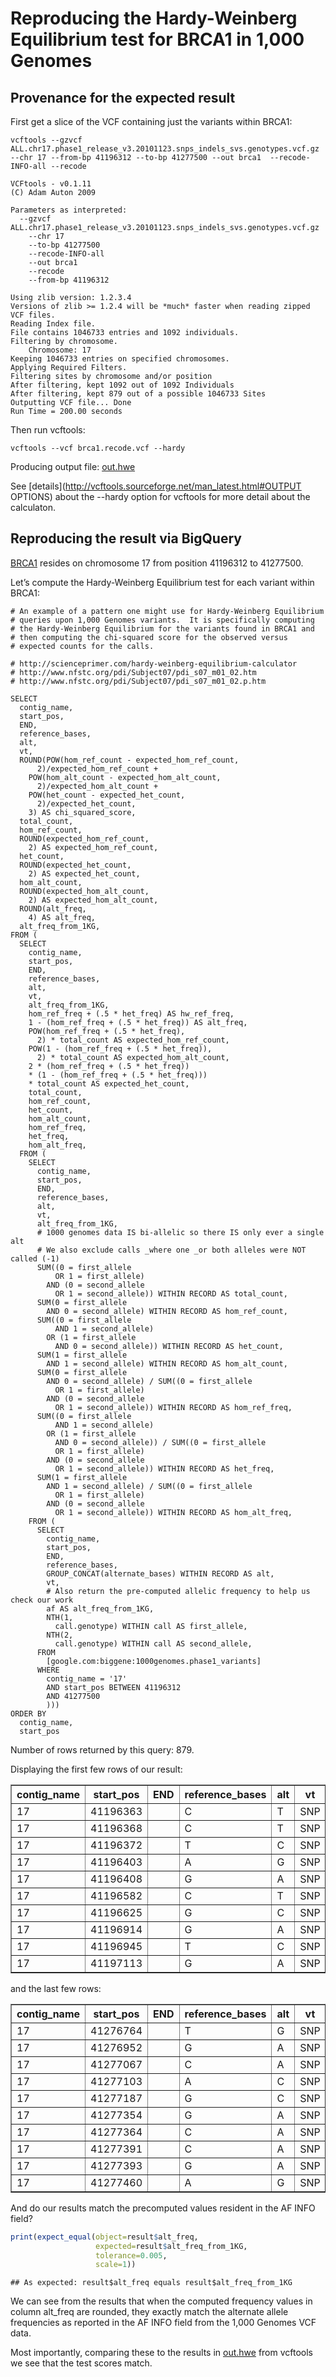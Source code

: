 <!-- R Markdown Documentation, DO NOT EDIT THE PLAIN MARKDOWN VERSION OF THIS FILE -->

<!-- Copyright 2014 Google Inc. All rights reserved. -->

<!-- Licensed under the Apache License, Version 2.0 (the "License"); -->
<!-- you may not use this file except in compliance with the License. -->
<!-- You may obtain a copy of the License at -->

<!--     http://www.apache.org/licenses/LICENSE-2.0 -->

<!-- Unless required by applicable law or agreed to in writing, software -->
<!-- distributed under the License is distributed on an "AS IS" BASIS, -->
<!-- WITHOUT WARRANTIES OR CONDITIONS OF ANY KIND, either express or implied. -->
<!-- See the License for the specific language governing permissions and -->
<!-- limitations under the License. -->

Reproducing the Hardy-Weinberg Equilibrium test for BRCA1 in 1,000 Genomes
========================================================

Provenance for the expected result
---------------------------
First get a slice of the VCF containing just the variants within BRCA1:
```
vcftools --gzvcf ALL.chr17.phase1_release_v3.20101123.snps_indels_svs.genotypes.vcf.gz --chr 17 --from-bp 41196312 --to-bp 41277500 --out brca1  --recode-INFO-all --recode

VCFtools - v0.1.11
(C) Adam Auton 2009

Parameters as interpreted:
  --gzvcf ALL.chr17.phase1_release_v3.20101123.snps_indels_svs.genotypes.vcf.gz
	--chr 17
	--to-bp 41277500
	--recode-INFO-all
	--out brca1
	--recode
	--from-bp 41196312

Using zlib version: 1.2.3.4
Versions of zlib >= 1.2.4 will be *much* faster when reading zipped VCF files.
Reading Index file.
File contains 1046733 entries and 1092 individuals.
Filtering by chromosome.
	Chromosome: 17
Keeping 1046733 entries on specified chromosomes.
Applying Required Filters.
Filtering sites by chromosome and/or position
After filtering, kept 1092 out of 1092 Individuals
After filtering, kept 879 out of a possible 1046733 Sites
Outputting VCF file... Done
Run Time = 200.00 seconds
```
Then run vcftools:
```
vcftools --vcf brca1.recode.vcf --hardy
```
Producing output file: [out.hwe](./vcftools-output/out.hwe)

See [details](http://vcftools.sourceforge.net/man_latest.html#OUTPUT OPTIONS) about the --hardy option for vcftools for more detail about the calculaton.

Reproducing the result via BigQuery
------------------------------------
[BRCA1](http://www.genecards.org/cgi-bin/carddisp.pl?gene=BRCA1) resides on chromosome 17 from position 41196312 to 41277500.



Let’s compute the Hardy-Weinberg Equilibrium test for each variant within BRCA1:

```
# An example of a pattern one might use for Hardy-Weinberg Equilibrium
# queries upon 1,000 Genomes variants.  It is specifically computing
# the Hardy-Weinberg Equilibrium for the variants found in BRCA1 and
# then computing the chi-squared score for the observed versus
# expected counts for the calls.

# http://scienceprimer.com/hardy-weinberg-equilibrium-calculator
# http://www.nfstc.org/pdi/Subject07/pdi_s07_m01_02.htm
# http://www.nfstc.org/pdi/Subject07/pdi_s07_m01_02.p.htm

SELECT
  contig_name,
  start_pos,
  END,
  reference_bases,
  alt,
  vt,
  ROUND(POW(hom_ref_count - expected_hom_ref_count,
      2)/expected_hom_ref_count +
    POW(hom_alt_count - expected_hom_alt_count,
      2)/expected_hom_alt_count +
    POW(het_count - expected_het_count,
      2)/expected_het_count,
    3) AS chi_squared_score,
  total_count,
  hom_ref_count,
  ROUND(expected_hom_ref_count,
    2) AS expected_hom_ref_count,
  het_count,
  ROUND(expected_het_count,
    2) AS expected_het_count,
  hom_alt_count,
  ROUND(expected_hom_alt_count,
    2) AS expected_hom_alt_count,
  ROUND(alt_freq,
    4) AS alt_freq,
  alt_freq_from_1KG,
FROM (
  SELECT
    contig_name,
    start_pos,
    END,
    reference_bases,
    alt,
    vt,
    alt_freq_from_1KG,
    hom_ref_freq + (.5 * het_freq) AS hw_ref_freq,
    1 - (hom_ref_freq + (.5 * het_freq)) AS alt_freq,
    POW(hom_ref_freq + (.5 * het_freq),
      2) * total_count AS expected_hom_ref_count,
    POW(1 - (hom_ref_freq + (.5 * het_freq)),
      2) * total_count AS expected_hom_alt_count,
    2 * (hom_ref_freq + (.5 * het_freq))
    * (1 - (hom_ref_freq + (.5 * het_freq)))
    * total_count AS expected_het_count,
    total_count,
    hom_ref_count,
    het_count,
    hom_alt_count,
    hom_ref_freq,
    het_freq,
    hom_alt_freq,
  FROM (
    SELECT
      contig_name,
      start_pos,
      END,
      reference_bases,
      alt,
      vt,
      alt_freq_from_1KG,
      # 1000 genomes data IS bi-allelic so there IS only ever a single alt
      # We also exclude calls _where one _or both alleles were NOT called (-1)
      SUM((0 = first_allele
          OR 1 = first_allele)
        AND (0 = second_allele
          OR 1 = second_allele)) WITHIN RECORD AS total_count,
      SUM(0 = first_allele
        AND 0 = second_allele) WITHIN RECORD AS hom_ref_count,
      SUM((0 = first_allele
          AND 1 = second_allele)
        OR (1 = first_allele
          AND 0 = second_allele)) WITHIN RECORD AS het_count,
      SUM(1 = first_allele
        AND 1 = second_allele) WITHIN RECORD AS hom_alt_count,
      SUM(0 = first_allele
        AND 0 = second_allele) / SUM((0 = first_allele
          OR 1 = first_allele)
        AND (0 = second_allele
          OR 1 = second_allele)) WITHIN RECORD AS hom_ref_freq,
      SUM((0 = first_allele
          AND 1 = second_allele)
        OR (1 = first_allele
          AND 0 = second_allele)) / SUM((0 = first_allele
          OR 1 = first_allele)
        AND (0 = second_allele
          OR 1 = second_allele)) WITHIN RECORD AS het_freq,
      SUM(1 = first_allele
        AND 1 = second_allele) / SUM((0 = first_allele
          OR 1 = first_allele)
        AND (0 = second_allele
          OR 1 = second_allele)) WITHIN RECORD AS hom_alt_freq,
    FROM (
      SELECT
        contig_name,
        start_pos,
        END,
        reference_bases,
        GROUP_CONCAT(alternate_bases) WITHIN RECORD AS alt,
        vt,
        # Also return the pre-computed allelic frequency to help us check our work
        af AS alt_freq_from_1KG,
        NTH(1,
          call.genotype) WITHIN call AS first_allele,
        NTH(2,
          call.genotype) WITHIN call AS second_allele,
      FROM
        [google.com:biggene:1000genomes.phase1_variants]
      WHERE
        contig_name = '17'
        AND start_pos BETWEEN 41196312
        AND 41277500
        )))
ORDER BY
  contig_name,
  start_pos
```
Number of rows returned by this query: 879.

Displaying the first few rows of our result:
<!-- html table generated in R 3.1.1 by xtable 1.7-3 package -->
<!-- Fri Sep 19 14:30:11 2014 -->
<TABLE border=1>
<TR> <TH> contig_name </TH> <TH> start_pos </TH> <TH> END </TH> <TH> reference_bases </TH> <TH> alt </TH> <TH> vt </TH> <TH> chi_squared_score </TH> <TH> total_count </TH> <TH> hom_ref_count </TH> <TH> expected_hom_ref_count </TH> <TH> het_count </TH> <TH> expected_het_count </TH> <TH> hom_alt_count </TH> <TH> expected_hom_alt_count </TH> <TH> alt_freq </TH> <TH> alt_freq_from_1KG </TH>  </TR>
  <TR> <TD> 17 </TD> <TD align="right"> 41196363 </TD> <TD align="right">  </TD> <TD> C </TD> <TD> T </TD> <TD> SNP </TD> <TD align="right"> 34.47 </TD> <TD align="right"> 1092 </TD> <TD align="right"> 1082 </TD> <TD align="right"> 1081.03 </TD> <TD align="right">   9 </TD> <TD align="right"> 10.94 </TD> <TD align="right">   1 </TD> <TD align="right"> 0.03 </TD> <TD align="right"> 0.01 </TD> <TD align="right"> 0.01 </TD> </TR>
  <TR> <TD> 17 </TD> <TD align="right"> 41196368 </TD> <TD align="right">  </TD> <TD> C </TD> <TD> T </TD> <TD> SNP </TD> <TD align="right"> 0.00 </TD> <TD align="right"> 1092 </TD> <TD align="right"> 1091 </TD> <TD align="right"> 1091.00 </TD> <TD align="right">   1 </TD> <TD align="right"> 1.00 </TD> <TD align="right">   0 </TD> <TD align="right"> 0.00 </TD> <TD align="right"> 0.00 </TD> <TD align="right"> 0.00 </TD> </TR>
  <TR> <TD> 17 </TD> <TD align="right"> 41196372 </TD> <TD align="right">  </TD> <TD> T </TD> <TD> C </TD> <TD> SNP </TD> <TD align="right"> 0.00 </TD> <TD align="right"> 1092 </TD> <TD align="right"> 1091 </TD> <TD align="right"> 1091.00 </TD> <TD align="right">   1 </TD> <TD align="right"> 1.00 </TD> <TD align="right">   0 </TD> <TD align="right"> 0.00 </TD> <TD align="right"> 0.00 </TD> <TD align="right"> 0.00 </TD> </TR>
  <TR> <TD> 17 </TD> <TD align="right"> 41196403 </TD> <TD align="right">  </TD> <TD> A </TD> <TD> G </TD> <TD> SNP </TD> <TD align="right"> 0.00 </TD> <TD align="right"> 1092 </TD> <TD align="right"> 1091 </TD> <TD align="right"> 1091.00 </TD> <TD align="right">   1 </TD> <TD align="right"> 1.00 </TD> <TD align="right">   0 </TD> <TD align="right"> 0.00 </TD> <TD align="right"> 0.00 </TD> <TD align="right"> 0.00 </TD> </TR>
  <TR> <TD> 17 </TD> <TD align="right"> 41196408 </TD> <TD align="right">  </TD> <TD> G </TD> <TD> A </TD> <TD> SNP </TD> <TD align="right"> 2.78 </TD> <TD align="right"> 1092 </TD> <TD align="right"> 529 </TD> <TD align="right"> 517.17 </TD> <TD align="right"> 445 </TD> <TD align="right"> 468.66 </TD> <TD align="right"> 118 </TD> <TD align="right"> 106.17 </TD> <TD align="right"> 0.31 </TD> <TD align="right"> 0.31 </TD> </TR>
  <TR> <TD> 17 </TD> <TD align="right"> 41196582 </TD> <TD align="right">  </TD> <TD> C </TD> <TD> T </TD> <TD> SNP </TD> <TD align="right"> 0.03 </TD> <TD align="right"> 1092 </TD> <TD align="right"> 1081 </TD> <TD align="right"> 1081.03 </TD> <TD align="right">  11 </TD> <TD align="right"> 10.94 </TD> <TD align="right">   0 </TD> <TD align="right"> 0.03 </TD> <TD align="right"> 0.01 </TD> <TD align="right"> 0.01 </TD> </TR>
  <TR> <TD> 17 </TD> <TD align="right"> 41196625 </TD> <TD align="right">  </TD> <TD> G </TD> <TD> C </TD> <TD> SNP </TD> <TD align="right"> 0.00 </TD> <TD align="right"> 1092 </TD> <TD align="right"> 1091 </TD> <TD align="right"> 1091.00 </TD> <TD align="right">   1 </TD> <TD align="right"> 1.00 </TD> <TD align="right">   0 </TD> <TD align="right"> 0.00 </TD> <TD align="right"> 0.00 </TD> <TD align="right"> 0.00 </TD> </TR>
  <TR> <TD> 17 </TD> <TD align="right"> 41196914 </TD> <TD align="right">  </TD> <TD> G </TD> <TD> A </TD> <TD> SNP </TD> <TD align="right"> 0.05 </TD> <TD align="right"> 1092 </TD> <TD align="right"> 1077 </TD> <TD align="right"> 1077.05 </TD> <TD align="right">  15 </TD> <TD align="right"> 14.90 </TD> <TD align="right">   0 </TD> <TD align="right"> 0.05 </TD> <TD align="right"> 0.01 </TD> <TD align="right"> 0.01 </TD> </TR>
  <TR> <TD> 17 </TD> <TD align="right"> 41196945 </TD> <TD align="right">  </TD> <TD> T </TD> <TD> C </TD> <TD> SNP </TD> <TD align="right"> 0.01 </TD> <TD align="right"> 1092 </TD> <TD align="right"> 1086 </TD> <TD align="right"> 1086.01 </TD> <TD align="right">   6 </TD> <TD align="right"> 5.98 </TD> <TD align="right">   0 </TD> <TD align="right"> 0.01 </TD> <TD align="right"> 0.00 </TD> <TD align="right"> 0.00 </TD> </TR>
  <TR> <TD> 17 </TD> <TD align="right"> 41197113 </TD> <TD align="right">  </TD> <TD> G </TD> <TD> A </TD> <TD> SNP </TD> <TD align="right"> 0.00 </TD> <TD align="right"> 1092 </TD> <TD align="right"> 1091 </TD> <TD align="right"> 1091.00 </TD> <TD align="right">   1 </TD> <TD align="right"> 1.00 </TD> <TD align="right">   0 </TD> <TD align="right"> 0.00 </TD> <TD align="right"> 0.00 </TD> <TD align="right"> 0.00 </TD> </TR>
   </TABLE>
and the last few rows:
<!-- html table generated in R 3.1.1 by xtable 1.7-3 package -->
<!-- Fri Sep 19 14:30:11 2014 -->
<TABLE border=1>
<TR> <TH> contig_name </TH> <TH> start_pos </TH> <TH> END </TH> <TH> reference_bases </TH> <TH> alt </TH> <TH> vt </TH> <TH> chi_squared_score </TH> <TH> total_count </TH> <TH> hom_ref_count </TH> <TH> expected_hom_ref_count </TH> <TH> het_count </TH> <TH> expected_het_count </TH> <TH> hom_alt_count </TH> <TH> expected_hom_alt_count </TH> <TH> alt_freq </TH> <TH> alt_freq_from_1KG </TH>  </TR>
  <TR> <TD> 17 </TD> <TD align="right"> 41276764 </TD> <TD align="right">  </TD> <TD> T </TD> <TD> G </TD> <TD> SNP </TD> <TD align="right"> 0.00 </TD> <TD align="right"> 1092 </TD> <TD align="right"> 1091 </TD> <TD align="right"> 1091.00 </TD> <TD align="right">   1 </TD> <TD align="right"> 1.00 </TD> <TD align="right">   0 </TD> <TD align="right"> 0.00 </TD> <TD align="right"> 0.00 </TD> <TD align="right"> 0.00 </TD> </TR>
  <TR> <TD> 17 </TD> <TD align="right"> 41276952 </TD> <TD align="right">  </TD> <TD> G </TD> <TD> A </TD> <TD> SNP </TD> <TD align="right"> 0.57 </TD> <TD align="right"> 1092 </TD> <TD align="right"> 1047 </TD> <TD align="right"> 1046.48 </TD> <TD align="right">  44 </TD> <TD align="right"> 45.03 </TD> <TD align="right">   1 </TD> <TD align="right"> 0.48 </TD> <TD align="right"> 0.02 </TD> <TD align="right"> 0.02 </TD> </TR>
  <TR> <TD> 17 </TD> <TD align="right"> 41277067 </TD> <TD align="right">  </TD> <TD> C </TD> <TD> A </TD> <TD> SNP </TD> <TD align="right"> 0.00 </TD> <TD align="right"> 1092 </TD> <TD align="right"> 1091 </TD> <TD align="right"> 1091.00 </TD> <TD align="right">   1 </TD> <TD align="right"> 1.00 </TD> <TD align="right">   0 </TD> <TD align="right"> 0.00 </TD> <TD align="right"> 0.00 </TD> <TD align="right"> 0.00 </TD> </TR>
  <TR> <TD> 17 </TD> <TD align="right"> 41277103 </TD> <TD align="right">  </TD> <TD> A </TD> <TD> C </TD> <TD> SNP </TD> <TD align="right"> 0.03 </TD> <TD align="right"> 1092 </TD> <TD align="right"> 1081 </TD> <TD align="right"> 1081.03 </TD> <TD align="right">  11 </TD> <TD align="right"> 10.94 </TD> <TD align="right">   0 </TD> <TD align="right"> 0.03 </TD> <TD align="right"> 0.01 </TD> <TD align="right"> 0.01 </TD> </TR>
  <TR> <TD> 17 </TD> <TD align="right"> 41277187 </TD> <TD align="right">  </TD> <TD> G </TD> <TD> C </TD> <TD> SNP </TD> <TD align="right"> 49.85 </TD> <TD align="right"> 1092 </TD> <TD align="right"> 347 </TD> <TD align="right"> 288.72 </TD> <TD align="right"> 429 </TD> <TD align="right"> 545.56 </TD> <TD align="right"> 316 </TD> <TD align="right"> 257.72 </TD> <TD align="right"> 0.49 </TD> <TD align="right"> 0.49 </TD> </TR>
  <TR> <TD> 17 </TD> <TD align="right"> 41277354 </TD> <TD align="right">  </TD> <TD> G </TD> <TD> A </TD> <TD> SNP </TD> <TD align="right"> 0.00 </TD> <TD align="right"> 1092 </TD> <TD align="right"> 1091 </TD> <TD align="right"> 1091.00 </TD> <TD align="right">   1 </TD> <TD align="right"> 1.00 </TD> <TD align="right">   0 </TD> <TD align="right"> 0.00 </TD> <TD align="right"> 0.00 </TD> <TD align="right"> 0.00 </TD> </TR>
  <TR> <TD> 17 </TD> <TD align="right"> 41277364 </TD> <TD align="right">  </TD> <TD> C </TD> <TD> A </TD> <TD> SNP </TD> <TD align="right"> 0.00 </TD> <TD align="right"> 1092 </TD> <TD align="right"> 1091 </TD> <TD align="right"> 1091.00 </TD> <TD align="right">   1 </TD> <TD align="right"> 1.00 </TD> <TD align="right">   0 </TD> <TD align="right"> 0.00 </TD> <TD align="right"> 0.00 </TD> <TD align="right"> 0.00 </TD> </TR>
  <TR> <TD> 17 </TD> <TD align="right"> 41277391 </TD> <TD align="right">  </TD> <TD> C </TD> <TD> A </TD> <TD> SNP </TD> <TD align="right"> 0.00 </TD> <TD align="right"> 1092 </TD> <TD align="right"> 1091 </TD> <TD align="right"> 1091.00 </TD> <TD align="right">   1 </TD> <TD align="right"> 1.00 </TD> <TD align="right">   0 </TD> <TD align="right"> 0.00 </TD> <TD align="right"> 0.00 </TD> <TD align="right"> 0.00 </TD> </TR>
  <TR> <TD> 17 </TD> <TD align="right"> 41277393 </TD> <TD align="right">  </TD> <TD> G </TD> <TD> A </TD> <TD> SNP </TD> <TD align="right"> 0.01 </TD> <TD align="right"> 1092 </TD> <TD align="right"> 1087 </TD> <TD align="right"> 1087.01 </TD> <TD align="right">   5 </TD> <TD align="right"> 4.99 </TD> <TD align="right">   0 </TD> <TD align="right"> 0.01 </TD> <TD align="right"> 0.00 </TD> <TD align="right"> 0.00 </TD> </TR>
  <TR> <TD> 17 </TD> <TD align="right"> 41277460 </TD> <TD align="right">  </TD> <TD> A </TD> <TD> G </TD> <TD> SNP </TD> <TD align="right"> 0.03 </TD> <TD align="right"> 1092 </TD> <TD align="right"> 1081 </TD> <TD align="right"> 1081.03 </TD> <TD align="right">  11 </TD> <TD align="right"> 10.94 </TD> <TD align="right">   0 </TD> <TD align="right"> 0.03 </TD> <TD align="right"> 0.01 </TD> <TD align="right"> 0.01 </TD> </TR>
   </TABLE>

And do our results match the precomputed values resident in the AF INFO field?

```r
print(expect_equal(object=result$alt_freq,
                   expected=result$alt_freq_from_1KG,
                   tolerance=0.005,
                   scale=1))
```

```
## As expected: result$alt_freq equals result$alt_freq_from_1KG
```
We can see from the results that when the computed frequency values in column alt_freq are rounded, they exactly match the alternate allele frequencies as reported in the AF INFO field from the 1,000 Genomes VCF data.

Most importantly, comparing these to the results in [out.hwe](./vcftools-output/out.hwe) from vcftools we see that the test scores match.
